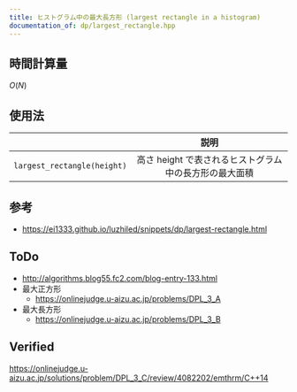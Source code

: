 ```yaml
---
title: ヒストグラム中の最大長方形 (largest rectangle in a histogram)
documentation_of: dp/largest_rectangle.hpp
---
```



## 時間計算量

$O(N)$


## 使用法

||説明|
|:--:|:--:|
|`largest_rectangle(height)`|高さ $\mathrm{height}$ で表されるヒストグラム中の長方形の最大面積|


## 参考

- https://ei1333.github.io/luzhiled/snippets/dp/largest-rectangle.html


## ToDo

- http://algorithms.blog55.fc2.com/blog-entry-133.html
- 最大正方形
  - https://onlinejudge.u-aizu.ac.jp/problems/DPL_3_A
- 最大長方形
  - https://onlinejudge.u-aizu.ac.jp/problems/DPL_3_B


## Verified

https://onlinejudge.u-aizu.ac.jp/solutions/problem/DPL_3_C/review/4082202/emthrm/C++14
